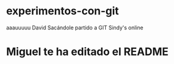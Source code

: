 # experimentos-con-git
aaauuuuu David
Sacándole partido a GIT
Sindy's online

# Miguel te ha editado el README
